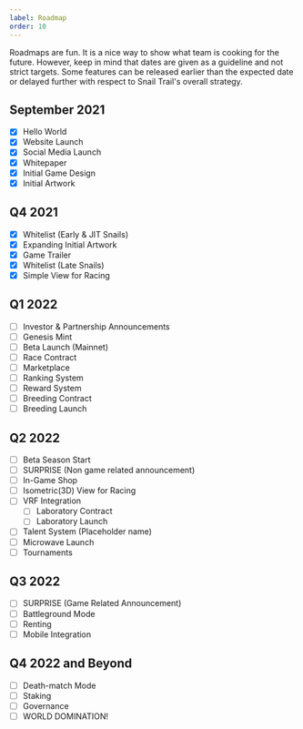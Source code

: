 ```yaml
---
label: Roadmap
order: 10
---
```


Roadmaps are fun. It is a nice way to show what team is cooking for the future. However, keep in mind that dates are given as a guideline and not strict targets. Some features can be released earlier than the expected date or delayed further with respect to Snail Trail's overall strategy. 

## September 2021
- [x] Hello World
- [x] Website Launch
- [x] Social Media Launch
- [x] Whitepaper
- [x] Initial Game Design
- [x] Initial Artwork

## Q4 2021
- [x] Whitelist (Early & JIT Snails)
- [x] Expanding Initial Artwork
- [x] Game Trailer
- [x] Whitelist (Late Snails)
- [x] Simple View for Racing

## Q1 2022
- [ ] Investor & Partnership Announcements
- [ ] Genesis Mint
- [ ] Beta Launch (Mainnet)
- [ ] Race Contract
- [ ] Marketplace
- [ ] Ranking System
- [ ] Reward System
- [ ] Breeding Contract
- [ ] Breeding Launch

## Q2 2022
- [ ] Beta Season Start
- [ ] SURPRISE (Non game related announcement)
- [ ] In-Game Shop
- [ ] Isometric(3D) View for Racing
- [ ] VRF Integration
  - [ ] Laboratory Contract
  - [ ] Laboratory Launch
- [ ] Talent System (Placeholder name)
- [ ] Microwave Launch
- [ ] Tournaments

## Q3 2022
- [ ] SURPRISE (Game Related Announcement)
- [ ] Battleground Mode
- [ ] Renting
- [ ] Mobile Integration

## Q4 2022 and Beyond
- [ ] Death-match Mode
- [ ] Staking
- [ ] Governance
- [ ] WORLD DOMINATION!